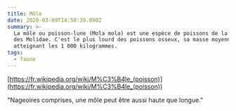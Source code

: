 ```yaml
---
title: Môle
date: 2020-03-09T14:50:39.090Z
summary: >-
  La môle ou poisson-lune (Mola mola) est une espèce de poissons de la famille
  des Molidae. C'est le plus lourd des poissons osseux, sa masse moyenne
  atteignant les 1 000 kilogrammes.
tags:
  - faune
---
```

[https://fr.wikipedia.org/wiki/M%C3%B4le_(poisson)](https://fr.wikipedia.org/wiki/M%C3%B4le_(poisson))

"Nageoires comprises, une môle peut être aussi haute que longue."